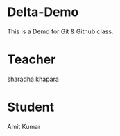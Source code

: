 # Delta-Demo
This is a Demo for Git &amp; Github class.
# Teacher
sharadha khapara
# Student
Amit Kumar
